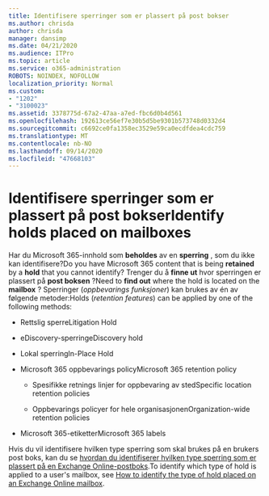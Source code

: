 ```yaml
---
title: Identifisere sperringer som er plassert på post bokser
ms.author: chrisda
author: chrisda
manager: dansimp
ms.date: 04/21/2020
ms.audience: ITPro
ms.topic: article
ms.service: o365-administration
ROBOTS: NOINDEX, NOFOLLOW
localization_priority: Normal
ms.custom:
- "1202"
- "3100023"
ms.assetid: 3378775d-67a2-47aa-a7ed-fbc6d0b4d561
ms.openlocfilehash: 192613ce56ef7e30b5d5be9301b573748d0332d4
ms.sourcegitcommit: c6692ce0fa1358ec3529e59ca0ecdfdea4cdc759
ms.translationtype: MT
ms.contentlocale: nb-NO
ms.lasthandoff: 09/14/2020
ms.locfileid: "47668103"
---
```

# <a name="identify-holds-placed-on-mailboxes"></a><span data-ttu-id="8c8c4-102">Identifisere sperringer som er plassert på post bokser</span><span class="sxs-lookup"><span data-stu-id="8c8c4-102">Identify holds placed on mailboxes</span></span>

<span data-ttu-id="8c8c4-103">Har du Microsoft 365-innhold som **beholdes** av en **sperring** , som du ikke kan identifisere?</span><span class="sxs-lookup"><span data-stu-id="8c8c4-103">Do you have Microsoft 365 content that is being **retained** by a **hold** that you cannot identify?</span></span> <span data-ttu-id="8c8c4-104">Trenger du å **finne ut** hvor sperringen er plassert på **post boksen** ?</span><span class="sxs-lookup"><span data-stu-id="8c8c4-104">Need to **find out** where the hold is located on the **mailbox** ?</span></span> <span data-ttu-id="8c8c4-105">Sperringer (*oppbevarings funksjoner*) kan brukes av én av følgende metoder:</span><span class="sxs-lookup"><span data-stu-id="8c8c4-105">Holds (*retention features*) can be applied by one of the following methods:</span></span>
  
- <span data-ttu-id="8c8c4-106">Rettslig sperre</span><span class="sxs-lookup"><span data-stu-id="8c8c4-106">Litigation Hold</span></span>

- <span data-ttu-id="8c8c4-107">eDiscovery-sperring</span><span class="sxs-lookup"><span data-stu-id="8c8c4-107">eDiscovery hold</span></span>

- <span data-ttu-id="8c8c4-108">Lokal sperring</span><span class="sxs-lookup"><span data-stu-id="8c8c4-108">In-Place Hold</span></span>

- <span data-ttu-id="8c8c4-109">Microsoft 365 oppbevarings policy</span><span class="sxs-lookup"><span data-stu-id="8c8c4-109">Microsoft 365 retention policy</span></span> 

  - <span data-ttu-id="8c8c4-110">Spesifikke retnings linjer for oppbevaring av sted</span><span class="sxs-lookup"><span data-stu-id="8c8c4-110">Specific location retention policies</span></span>

  - <span data-ttu-id="8c8c4-111">Oppbevarings policyer for hele organisasjonen</span><span class="sxs-lookup"><span data-stu-id="8c8c4-111">Organization-wide retention policies</span></span>

- <span data-ttu-id="8c8c4-112">Microsoft 365-etiketter</span><span class="sxs-lookup"><span data-stu-id="8c8c4-112">Microsoft 365 labels</span></span>

<span data-ttu-id="8c8c4-113">Hvis du vil identifisere hvilken type sperring som skal brukes på en brukers post boks, kan du se [hvordan du identifiserer hvilken type sperring som er plassert på en Exchange Online-postboks](https://docs.microsoft.com/microsoft-365/compliance/identify-a-hold-on-an-exchange-online-mailbox).</span><span class="sxs-lookup"><span data-stu-id="8c8c4-113">To identify which type of hold is applied to a user's mailbox, see [How to identify the type of hold placed on an Exchange Online mailbox](https://docs.microsoft.com/microsoft-365/compliance/identify-a-hold-on-an-exchange-online-mailbox).</span></span>
